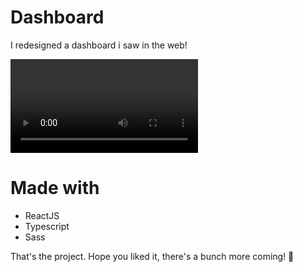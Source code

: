 # Dashboard

I redesigned a dashboard i saw in the web!

![Dashboard video](https://imgur.com/IWizgMN.mp4)

# Made with

- ReactJS
- Typescript
- Sass

That's the project. Hope you liked it, there's a bunch more coming! 💜

